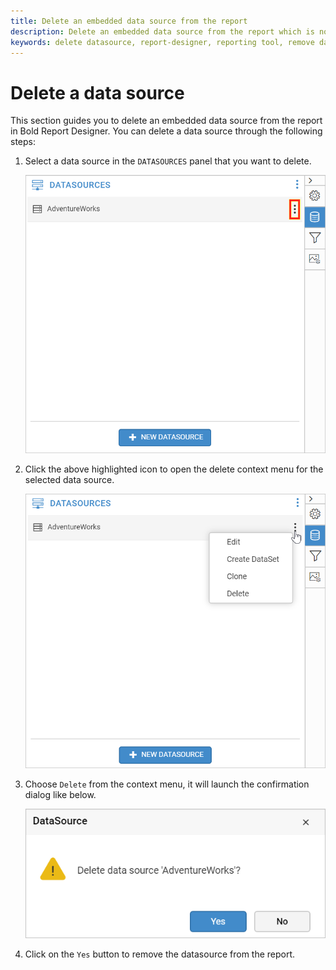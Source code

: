 ```yaml
---
title: Delete an embedded data source from the report
description: Delete an embedded data source from the report which is no longer in use with, Bold Report Designer.
keywords: delete datasource, report-designer, reporting tool, remove datasource
---
```


# Delete a data source

This section guides you to delete an embedded data source from the report in Bold Report Designer. You can delete a data source through the following steps:

1. Select a data source in the `DATASOURCES` panel that you want to delete.

   ![Data source item menu icon](/static/assets/on-premise/images/report-designer/manage-data/datasource/data-source-item-menu-icon.png)

2. Click the above highlighted icon to open the delete context menu for the selected data source.

   ![Data panel context menu](/static/assets/on-premise/images/report-designer/manage-data/datasource/data-panel-context-menu.png)

3. Choose `Delete` from the context menu, it will launch the confirmation dialog like below.

   ![Delete data source confirmation](/static/assets/on-premise/images/report-designer/manage-data/datasource/delete-data-source-confirmation.png)

4. Click on the `Yes` button to remove the datasource from the report.
